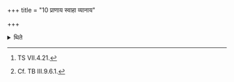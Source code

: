 +++
title = "10 प्राणाय स्वाहा व्यानाय"

+++

<details><summary>थिते</summary>

10. (The Adhvaryu) makes two libations (of ghee) with prāṇāya svāhā...[^1] while an animal is being killed[^2]; or when it is killed.  

[^1]: TS VII.4.21.  

[^2]: Cf. TB III.9.6.1.  
</details>
